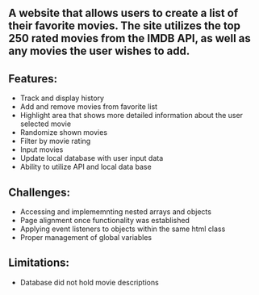 ## A website that allows users to create a list of their favorite movies. The site utilizes the top 250 rated movies from the IMDB API, as well as any movies the user wishes to add. 

## Features: 
  - Track and display history
  - Add and remove movies from favorite list
  - Highlight area that shows more detailed information about the user selected movie
  - Randomize shown movies
  - Filter by movie rating
  - Input movies
  - Update local database with user input data
  - Ability to utilize API and local data base


## Challenges: 
  - Accessing and implememnting nested arrays and objects
  - Page alignment once functionality was established
  - Applying event listeners to objects within the same html class
  - Proper management of global variables  

## Limitations: 
  - Database did not hold movie descriptions















